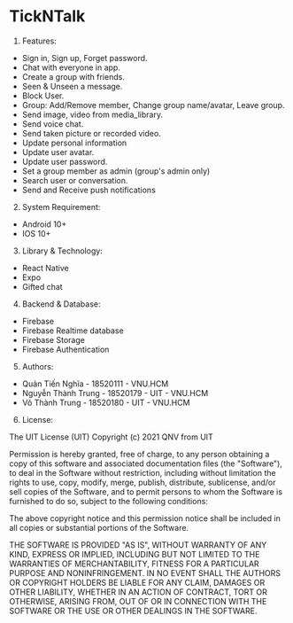 # TickNTalk
1. Features:
- Sign in, Sign up, Forget password.
- Chat with everyone in app.
- Create a group with friends.
- Seen & Unseen a message.
- Block User.
- Group: Add/Remove member, Change group name/avatar, Leave group.
- Send image, video from media_library.
- Send voice chat.
- Send taken picture or recorded video.
- Update personal information
- Update user avatar.
- Update user password.
- Set a group member as admin (group's admin only)
- Search user or conversation.
- Send and Receive push notifications

2. System Requirement:
- Android 10+
- IOS 10+

3. Library & Technology:
- React Native
- Expo
- Gifted chat

4. Backend & Database:
- Firebase
- Firebase Realtime database
- Firebase Storage
- Firebase Authentication

5. Authors:
- Quản Tiến Nghĩa - 18520111 - VNU.HCM
- Nguyễn Thành Trung - 18520179 - UIT - VNU.HCM
- Võ Thành Trung - 18520180 - UIT - VNU.HCM

6. License:

The UIT License (UIT)
Copyright (c) 2021 QNV from UIT

Permission is hereby granted, free of charge, to any person obtaining a copy
of this software and associated documentation files (the "Software"), to deal
in the Software without restriction, including without limitation the rights
to use, copy, modify, merge, publish, distribute, sublicense, and/or sell
copies of the Software, and to permit persons to whom the Software is
furnished to do so, subject to the following conditions:

The above copyright notice and this permission notice shall be included in all
copies or substantial portions of the Software.

THE SOFTWARE IS PROVIDED "AS IS", WITHOUT WARRANTY OF ANY KIND, EXPRESS OR
IMPLIED, INCLUDING BUT NOT LIMITED TO THE WARRANTIES OF MERCHANTABILITY,
FITNESS FOR A PARTICULAR PURPOSE AND NONINFRINGEMENT. IN NO EVENT SHALL THE
AUTHORS OR COPYRIGHT HOLDERS BE LIABLE FOR ANY CLAIM, DAMAGES OR OTHER
LIABILITY, WHETHER IN AN ACTION OF CONTRACT, TORT OR OTHERWISE, ARISING FROM,
OUT OF OR IN CONNECTION WITH THE SOFTWARE OR THE USE OR OTHER DEALINGS IN THE SOFTWARE.
